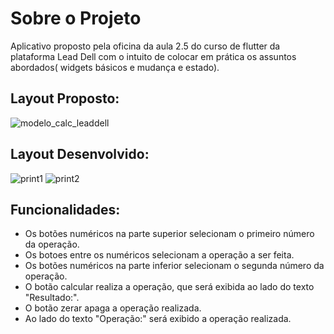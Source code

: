 

# Sobre o Projeto

Aplicativo proposto pela oficina da aula 2.5 do curso de flutter da plataforma Lead Dell com o intuito de colocar em prática os assuntos abordados( widgets básicos e mudança e estado).


## Layout Proposto:

![modelo_calc_leaddell](https://user-images.githubusercontent.com/70150982/121225450-e8e98b00-c85f-11eb-8ad4-cbbba26d771a.png)


## Layout Desenvolvido:

![print1](https://user-images.githubusercontent.com/70150982/121232117-a035d000-c867-11eb-87de-82ad84ce59d5.png) ![print2](https://user-images.githubusercontent.com/70150982/121232156-acba2880-c867-11eb-981b-5228d257e52a.png)



## Funcionalidades:

- Os botões numéricos na parte superior selecionam o  primeiro número da operação.
- Os botoes entre os numéricos selecionam a operação a ser feita.
- Os botões numéricos na parte inferior selecionam o  segunda número da operação.
- O botão calcular realiza a operação, que será exibida ao lado  do texto "Resultado:".
- O botão zerar apaga a operação realizada.
- Ao lado do texto "Operação:" será exibido a operação realizada.
